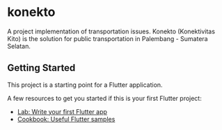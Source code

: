 # konekto

A project implementation of transportation issues. Konekto (Konektivitas Kito) is the solution for public transportation in Palembang - Sumatera Selatan. 

## Getting Started

This project is a starting point for a Flutter application.

A few resources to get you started if this is your first Flutter project:

- [Lab: Write your first Flutter app](https://docs.flutter.dev/get-started/codelab)
- [Cookbook: Useful Flutter samples](https://docs.flutter.dev/cookbook)

